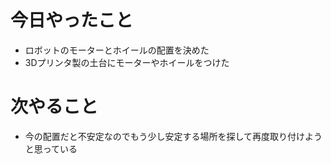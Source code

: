 # 今日やったこと
- ロボットのモーターとホイールの配置を決めた
- 3Dプリンタ製の土台にモーターやホイールをつけた
# 次やること
- 今の配置だと不安定なのでもう少し安定する場所を探して再度取り付けようと思っている
